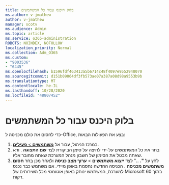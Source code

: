 ```yaml
---
title: בלוק היכנס עבור כל המשתמשים
ms.author: v-jmathew
author: v-jmathew
manager: scotv
ms.audience: Admin
ms.topic: article
ms.service: o365-administration
ROBOTS: NOINDEX, NOFOLLOW
localization_priority: Normal
ms.collection: Adm_O365
ms.custom:
- "9003536"
- "6445"
ms.openlocfilehash: b1596fdf463413a5b6714c48f4097e9552948070
ms.sourcegitcommit: d151b09064df3fb573ae07a387a08d98a9553b9b
ms.translationtype: MT
ms.contentlocale: he-IL
ms.lasthandoff: 10/28/2020
ms.locfileid: "48807452"
---
```

# <a name="block-sign-in-for-all-users"></a>בלוק היכנס עבור כל המשתמשים

כדי לחסום את כולם מכניסה ל-Office, בצע את הפעולות הבאות:

1. במרכז הניהול, עבור אל [ **משתמשים**  >  **פעילים**](https://admin.microsoft.com/Adminportal/Home?source=applauncher#/users).
2. בחר את כל המשתמשים על-ידי לחיצה על סימן הביקורת לצד **שם התצוגה** . ודא שאתה מבטל את הסימון של חשבון מנהל המערכת שאתה מחובר אליו.
3. לחץ על **".** .." לצד **ייצוא משתמשים**  >  **ערוך מצב כניסה** ולאחר מכן בחר **חסום משתמשים מכניסה** . הכניסה החדשה נחסמת באופן מיידי. אם משתמש כבר נכנס למערכת, המשתמש ינותק באופן אוטומטי מכל השירותים של Microsoft בתוך 60 דקות.
